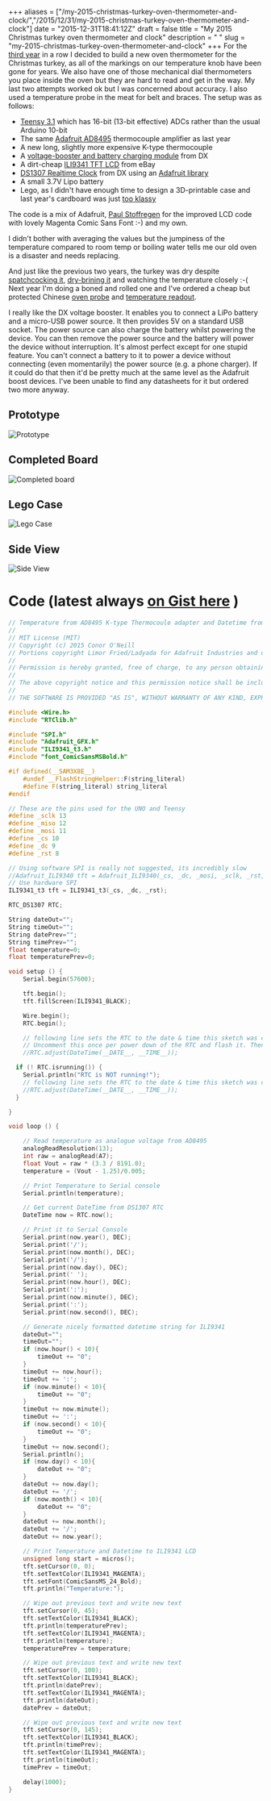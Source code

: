+++
aliases = ["/my-2015-christmas-turkey-oven-thermometer-and-clock/","/2015/12/31/my-2015-christmas-turkey-oven-thermometer-and-clock"]
date = "2015-12-31T18:41:12Z"
draft = false
title = "My 2015 Christmas turkey oven thermometer and clock"
description = " "
slug = "my-2015-christmas-turkey-oven-thermometer-and-clock"
+++
For the [third year](http://conoroneill.net/our-first-arduino-christmas-turkey/) in a row I decided to build a new oven thermometer for the Christmas turkey, as all of the markings on our temperature knob have been gone for years. We also have one of those mechanical dial thermometers you place inside the oven but they are hard to read and get in the way. My last two attempts worked ok but I was concerned about accuracy. I also used a temperature probe in the meat for belt and braces. The setup was as follows:

* [Teensy 3.1](https://www.pjrc.com/store/teensy31.html) which has 16-bit (13-bit effective) ADCs rather than the usual Arduino 10-bit
* The same [Adafruit AD8495](https://www.adafruit.com/products/1778) thermocouple amplifier as last year
* A new long, slightly more expensive K-type thermocouple
* A [voltage-booster and battery charging module](http://www.dx.com/p/produino-5v-voltage-boost-mobile-power-module-green-1a-282899) from DX
* A dirt-cheap [ILI9341 TFT LCD](http://www.ebay.co.uk/sch/i.html?_nkw=ILI9341) from eBay
* [DS1307 Realtime Clock](http://www.dx.com/p/meeeno-ds1307-real-time-clock-brick-module-for-arduino-yellow-works-with-official-arduino-boards-213941) from DX using an [Adafruit library](https://github.com/adafruit/RTClib)
* A small 3.7V Lipo battery
* Lego, as I didn't have enough time to design a 3D-printable case and last year's cardboard was just [too klassy](https://twitter.com/conoro/status/554986388861779968)

The code is a mix of Adafruit, [Paul Stoffregen](https://github.com/PaulStoffregen/ILI9341_t3) for the improved LCD code with lovely Magenta Comic Sans Font :-) and my own.

I didn't bother with averaging the values but the jumpiness of the temperature compared to room temp or boiling water tells me our old oven is a disaster and needs replacing.

And just like the previous two years, the turkey was dry despite [spatchcocking it](http://www.seriouseats.com/2012/11/how-to-spatchcock-cook-turkey-thanksgiving-fast-easy-way-spatchcocked-slideshow.html), [dry-brining it](http://www.seriouseats.com/2014/11/quick-and-dirty-guide-to-brining-turkey-chicken-thanksgiving.html) and watching the temperature closely :-( Next year I'm doing a boned and rolled one and I've ordered a cheap but protected Chinese [oven probe](http://www.aliexpress.com/item/Generic-New-3-Meter-High-Temperature-100-1250-C-Thermocouple-K-Type-50mm-Probe-Sensors/32334218983.html) and [temperature readout](http://www.aliexpress.com/item/Brand-New-TM-902C-Black-K-Type-Digital-LCD-Temperature-Detector-Thermometer-Industrial-Thermodetector-Meter-Thermocouple/32220138975.html).

I really like the DX voltage booster. It enables you to connect a LiPo battery and a micro-USB power source. It then provides 5V on a standard USB socket. The power source can also charge the battery whilst powering the device. You can then remove the power source and the battery will power the device without interruption. It's almost perfect except for one stupid feature. You can't connect a battery to it to power a device without connecting (even momentarily) the power source (e.g. a phone charger). If it could do that then it'd be pretty much at the same level as the Adafruit boost devices. I've been unable to find any datasheets for it but ordered two more anyway. 

## Prototype
![Prototype](https://d2j17b10ywb1i7.cloudfront.net/wp-content/uploads/2015/12/thermometer05.jpg)

## Completed Board
![Completed board](https://d2j17b10ywb1i7.cloudfront.net/wp-content/uploads/2015/12/thermometer02.jpg)

## Lego Case
![Lego Case](https://d2j17b10ywb1i7.cloudfront.net/wp-content/uploads/2015/12/thermometer03.jpg)

## Side View
![Side View](https://d2j17b10ywb1i7.cloudfront.net/wp-content/uploads/2015/12/thermometer04.jpg)


# Code (latest always [on Gist here](https://gist.github.com/conoro/2875556b7477e443ae0a) )

```c++
// Temperature from AD8495 K-type Thermocoule adapter and Datetime from DS1307 RTC. Displayed on ILI9341 LCD.
//
// MIT License (MIT)
// Copyright (c) 2015 Conor O'Neill
// Portions copyright Limor Fried/Ladyada for Adafruit Industries and others
//
// Permission is hereby granted, free of charge, to any person obtaining a copy of this software and associated documentation files (the "Software"), to deal in the Software without restriction, including without limitation the rights to use, copy, modify, merge, publish, distribute, sublicense, and/or sell copies of the Software, and to permit persons to whom the Software is furnished to do so, subject to the following conditions:
//
// The above copyright notice and this permission notice shall be included in all copies or substantial portions of the Software.
//
// THE SOFTWARE IS PROVIDED "AS IS", WITHOUT WARRANTY OF ANY KIND, EXPRESS OR IMPLIED, INCLUDING BUT NOT LIMITED TO THE WARRANTIES OF MERCHANTABILITY, FITNESS FOR A PARTICULAR PURPOSE AND NONINFRINGEMENT. IN NO EVENT SHALL THE AUTHORS OR COPYRIGHT HOLDERS BE LIABLE FOR ANY CLAIM, DAMAGES OR OTHER LIABILITY, WHETHER IN AN ACTION OF CONTRACT, TORT OR OTHERWISE, ARISING FROM, OUT OF OR IN CONNECTION WITH THE SOFTWARE OR THE USE OR OTHER DEALINGS IN THE SOFTWARE.

#include <Wire.h>
#include "RTClib.h"

#include "SPI.h"
#include "Adafruit_GFX.h"
#include "ILI9341_t3.h"
#include "font_ComicSansMSBold.h"

#if defined(__SAM3X8E__)
    #undef __FlashStringHelper::F(string_literal)
    #define F(string_literal) string_literal
#endif

// These are the pins used for the UNO and Teensy
#define _sclk 13
#define _miso 12
#define _mosi 11
#define _cs 10
#define _dc 9
#define _rst 8

// Using software SPI is really not suggested, its incredibly slow
//Adafruit_ILI9340 tft = Adafruit_ILI9340(_cs, _dc, _mosi, _sclk, _rst, _miso);
// Use hardware SPI
ILI9341_t3 tft = ILI9341_t3(_cs, _dc, _rst);

RTC_DS1307 RTC;

String dateOut="";
String timeOut="";
String datePrev="";
String timePrev="";
float temperature=0;
float temperaturePrev=0;

void setup () {
    Serial.begin(57600);

    tft.begin();  
    tft.fillScreen(ILI9341_BLACK);

    Wire.begin();
    RTC.begin();

    // following line sets the RTC to the date & time this sketch was compiled
    // Uncomment this once per power down of the RTC and flash it. Then re-comment-out and reflash
    //RTC.adjust(DateTime(__DATE__, __TIME__));

  if (! RTC.isrunning()) {
    Serial.println("RTC is NOT running!");
    // following line sets the RTC to the date & time this sketch was compiled
    //RTC.adjust(DateTime(__DATE__, __TIME__));
  }

}

void loop () {

    // Read temperature as analogue voltage from AD8495
    analogReadResolution(13);  
    int raw = analogRead(A7);
    float Vout = raw * (3.3 / 8191.0);
    temperature = (Vout - 1.25)/0.005;

    // Print Temperature to Serial console
    Serial.println(temperature);

    // Get current DateTime from DS1307 RTC
    DateTime now = RTC.now();

    // Print it to Serial Console
    Serial.print(now.year(), DEC);
    Serial.print('/');
    Serial.print(now.month(), DEC);
    Serial.print('/');
    Serial.print(now.day(), DEC);
    Serial.print(' ');
    Serial.print(now.hour(), DEC);
    Serial.print(':');
    Serial.print(now.minute(), DEC);
    Serial.print(':');
    Serial.print(now.second(), DEC);

    // Generate nicely formatted datetime string for ILI9341
    dateOut="";
    timeOut="";
    if (now.hour() < 10){
        timeOut += "0";
    }
    timeOut += now.hour();
    timeOut += ':';
    if (now.minute() < 10){
        timeOut += "0";
    }
    timeOut += now.minute();
    timeOut += ':';
    if (now.second() < 10){
        timeOut += "0";
    }
    timeOut += now.second();
    Serial.println();
    if (now.day() < 10){
        dateOut += "0";
    }
    dateOut += now.day();
    dateOut += '/';
    if (now.month() < 10){
        dateOut += "0";
    }
    dateOut += now.month();
    dateOut += '/';
    dateOut += now.year();

    // Print Temperature and Datetime to ILI9341 LCD
    unsigned long start = micros();
    tft.setCursor(0, 0);
    tft.setTextColor(ILI9341_MAGENTA);
    tft.setFont(ComicSansMS_24_Bold);
    tft.println("Temperature:");

    // Wipe out previous text and write new text
    tft.setCursor(0, 45);
    tft.setTextColor(ILI9341_BLACK);
    tft.println(temperaturePrev);
    tft.setTextColor(ILI9341_MAGENTA);
    tft.println(temperature);
    temperaturePrev = temperature;

    // Wipe out previous text and write new text
    tft.setCursor(0, 100);
    tft.setTextColor(ILI9341_BLACK);
    tft.println(datePrev);
    tft.setTextColor(ILI9341_MAGENTA);
    tft.println(dateOut);
    datePrev = dateOut;

    // Wipe out previous text and write new text
    tft.setCursor(0, 145);
    tft.setTextColor(ILI9341_BLACK);
    tft.println(timePrev);
    tft.setTextColor(ILI9341_MAGENTA);
    tft.println(timeOut);
    timePrev = timeOut;

    delay(1000);
}
```

